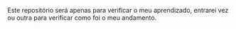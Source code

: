 Este repositório será apenas para verificar o meu aprendizado, entrarei vez ou outra para verificar como foi o meu andamento. 
